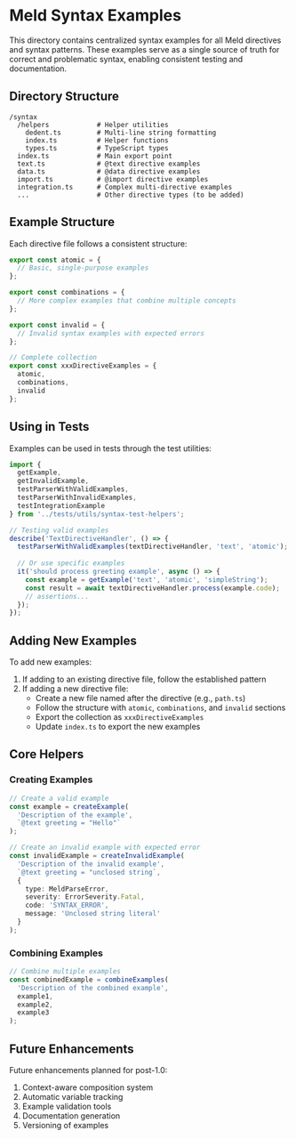 # Meld Syntax Examples

This directory contains centralized syntax examples for all Meld directives and syntax patterns. These examples serve as a single source of truth for correct and problematic syntax, enabling consistent testing and documentation.

## Directory Structure

```
/syntax
  /helpers            # Helper utilities
    dedent.ts         # Multi-line string formatting
    index.ts          # Helper functions
    types.ts          # TypeScript types
  index.ts            # Main export point
  text.ts             # @text directive examples
  data.ts             # @data directive examples
  import.ts           # @import directive examples
  integration.ts      # Complex multi-directive examples
  ...                 # Other directive types (to be added)
```

## Example Structure

Each directive file follows a consistent structure:

```typescript
export const atomic = {
  // Basic, single-purpose examples
};

export const combinations = {
  // More complex examples that combine multiple concepts
};

export const invalid = {
  // Invalid syntax examples with expected errors
};

// Complete collection
export const xxxDirectiveExamples = {
  atomic,
  combinations,
  invalid
};
```

## Using in Tests

Examples can be used in tests through the test utilities:

```typescript
import { 
  getExample, 
  getInvalidExample,
  testParserWithValidExamples,
  testParserWithInvalidExamples,
  testIntegrationExample
} from '../tests/utils/syntax-test-helpers';

// Testing valid examples
describe('TextDirectiveHandler', () => {
  testParserWithValidExamples(textDirectiveHandler, 'text', 'atomic');
  
  // Or use specific examples
  it('should process greeting example', async () => {
    const example = getExample('text', 'atomic', 'simpleString');
    const result = await textDirectiveHandler.process(example.code);
    // assertions...
  });
});
```

## Adding New Examples

To add new examples:

1. If adding to an existing directive file, follow the established pattern
2. If adding a new directive file:
   - Create a new file named after the directive (e.g., `path.ts`)
   - Follow the structure with `atomic`, `combinations`, and `invalid` sections
   - Export the collection as `xxxDirectiveExamples`
   - Update `index.ts` to export the new examples

## Core Helpers

### Creating Examples

```typescript
// Create a valid example
const example = createExample(
  'Description of the example',
  `@text greeting = "Hello"`
);

// Create an invalid example with expected error
const invalidExample = createInvalidExample(
  'Description of the invalid example',
  `@text greeting = "unclosed string`,
  {
    type: MeldParseError,
    severity: ErrorSeverity.Fatal,
    code: 'SYNTAX_ERROR',
    message: 'Unclosed string literal'
  }
);
```

### Combining Examples

```typescript
// Combine multiple examples
const combinedExample = combineExamples(
  'Description of the combined example',
  example1,
  example2,
  example3
);
```

## Future Enhancements

Future enhancements planned for post-1.0:

1. Context-aware composition system
2. Automatic variable tracking
3. Example validation tools
4. Documentation generation
5. Versioning of examples 